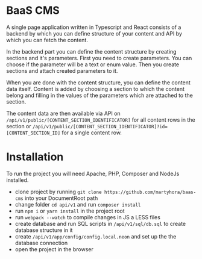 # BaaS CMS

A single page application written in Typescript and React consists of a backend by which you can define structure of your content and API by which you can fetch the content.

In the backend part you can define the content structure by creating sections and it's parameters. First you need to create parameters. You can choose if the parameter will be a text or enum value. Then you create sections and attach created parameters to it.

When you are done with the content structure, you can define the content data itself. Content is added by choosing a section to which the content belong and filling in the values of the parameters which are attached to the section.

The content data are then available via API on ```/api/v1/public/[CONTENT_SECTION_IDENTIFICATOR]``` for all content rows in the section or ```/api/v1/public/[CONTENT_SECTION_IDENTIFICATOR]?id=[CONTENT_SECTION_ID]``` for a single content row.

# Installation

To run the project you will need Apache, PHP, Composer and NodeJs installed.

- clone project by running ```git clone https://github.com/martyhora/baas-cms``` into your DocumentRoot path
- change folder ```cd api/v1``` and run ```composer install```
- run ```npm i``` or ```yarn install``` in the project root
- run ```webpack --watch``` to compile changes in JS a LESS files
- create database and run SQL scripts in ```/api/v1/sql/db.sql``` to create database structure in it
- create ```/api/v1/app/config/config.local.neon``` and set up the the database connection
- open the project in the browser

